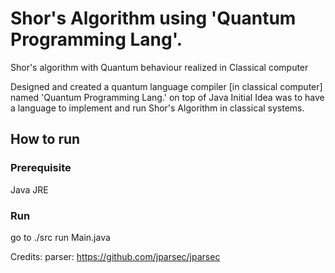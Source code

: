 # Shor's Algorithm using 'Quantum Programming Lang'.
Shor's algorithm with Quantum behaviour realized in Classical computer

Designed and created a quantum language compiler [in classical computer] named 'Quantum Programming Lang.' on top of Java 
Initial Idea was to have a language to implement and run Shor's Algorithm in classical systems.


## How to run
### Prerequisite
Java JRE 
### Run
go to ./src run Main.java 




Credits: 
parser: https://github.com/jparsec/jparsec



